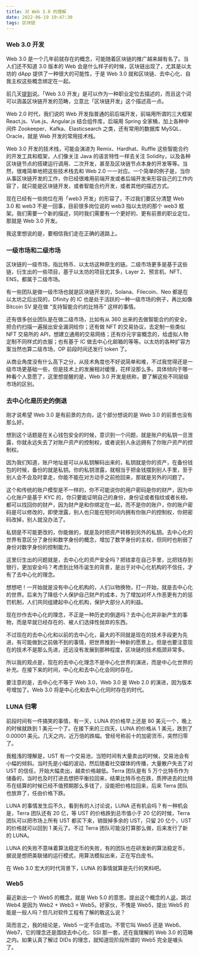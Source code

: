 ```yaml
---
title: 对 Web 3.0 的理解
date: 2022-06-19 19:47:30
tags: 区块链
---
```


### Web 3.0 开发

Web 3.0 是一个几年前就存在的概念，可能随着区块链的推广越来越有名了。当人们还不知道 3.0 版本的 Web 会是什么样子的时候，区块链出现了，尤其是以太坊的 dApp 提供了一种很大的可能性，于是 Web 3.0 就和区块链、去中心化、自我主权这些概念绑定在一起。

前几天[提到](https://smallyu.net/micro-blog/#2022-18)说。「Web 3.0 开发」是可以作为一种职业定位去描述的，而且这个词可以涵盖区块链开发的范畴，立意比「区块链开发」这个描述高一点。

Web 2.0 时代，我们说的 Web 开发指普通的前后端开发，前端用所谓的三大框架 React.js、Vue.js、Angular.js 结合组件库，后端用 Spring 全家桶，加上各种中间件 Zookeeper、Kafka、Elasticsearch 之类，还有常用的数据库 MySQL、Oracle，就是 Web 开发的常用技术栈。

Web 3.0 开发的技术栈，可能会演进为 Remix、Hardhat、Ruffle 这些智能合约的开发工具和框架，人们像关注 Java 的语言特性一样去关注 Solidity，以及各种区块链节点的搭建运行调用、二次开发，甚至及区块链节点本身的开发等等。当然，很难简单地把这些技术栈去和 Web 2.0 一一对应。一个简单的例子是，当你从事区块链开发的工作，你已经很难用前端开发或者后端开发来形容自己的工作内容了，就只能是区块链开发，或者智能合约开发，或者其他的描述方式。

现在已经有一些岗位在用「web3 开发」的形容了，不过我们要区分清楚 Web 3.0 和 web3 不是一回事，目前很多岗位说的 web3 指以太坊的那个 web3 框架。我们需要一个新的描述，同时我们需要有一个更好的、更有前景的职业定位，那就是 Web 3.0 开发。

我这里想说的是，要相信我们走在正确的道路上。

### 一级市场和二级市场

区块链的一级市场，指比特币、以太坊这种原生的链。二级市场更多是基于这些链，衍生出的一些项目，基于以太坊的项目尤其多，Layer 2、预言机、NFT、ENS，都属于二级市场。

有一些团队是做一级市场也就是区块链开发的，Solana、Filecoin、Neo 都是在以太坊之后出现的，Dfinity 的 IC 也是处于活跃的一种一级市场的例子，再比如像 Bitcoin SV 是在做 “支持智能合约的比特币” 这样的事情。

还有很多创业团队是在做二级市场，比如有从 360 出来的去做智能合约的安全，把合约扫描一遍报出安全漏洞给你；还有做 NFT 的交易协议，去定制一些类似 NFT 交易所的 API，想建立通用的交易网络；还有炒元宇宙概念的，给虚拟人物定制不同样式的衣服；也有基于 IC 做去中心化邮箱的等等。以太坊的各种扩容方案当然也算二级市场，OP 前段时间还发行 token 了。

从商业角度没有什么高下之分，从技术角度也不好说简单和难，不过我觉得还是一级市场更基础一些，但是技术上的发展相对缓慢，花样没那么多。具体倾向于哪一种看个人意愿了，这里想提醒的是，Web 3.0 开发是统称，要了解这些不同层级市场的区别。

### 去中心化是历史的倒退

刚才说希望 Web 3.0 是有前景的方向，这个部分想说的是 Web 3.0 的前景也没有那么好。

想到这个话题是在关心钱包安全的时候，意识到一个问题，就是账户的私钥一旦泄露，你就永远失去了对账户资产的控制权，或者说别人永远拥有了你账户资产的控制权。

因为我们知道，账户地址是可以从私钥解码出来的，私钥就是你的资产，在备份钱包的时候，备份的就是私钥。你的私钥泄露，就相当于把金钱摆到别人手里，至于别人会不会及时拿走，你能不能在对方动手之前抢回来，那就是另外的问题了。

这个和传统的账户模型是不一样的，你不可能说你的用户密码是你的财产，因为中心化账户是基于 KYC 的，你只要能证明自己的身份，身份证或者指纹或者长相，都可以找回你的财产，因为财产是和你绑定在一起，而不是你的账户，你的账户密码是可以修改的，即使泄露，别人也只能在短时间内拥有你账户的控制权，你把密码改掉，别人就没办法了。

私钥是不可能更改的，你能做的，就是及时把资产转移到另外的私钥。去中心化的世界有意区分了身份和数字身份的概念，增加了数字身份的主权，但同时也削弱了身份对数字身份的控制能力。

这里衍生出的问题就是，去中心化的资产安全吗？把钱拿在自己手里，比把钱存到银行，更加安全吗？考虑到比特币诞生的背景，是出于对中心化机构的不信任，才有了去中心化的理念。

想想吧！一开始就是没有中心化机构的，人们以物换物，打一开始，就是去中心化的世界。后来为了降低个人保护自己财产的成本，为了增加对坏人作恶更有力的惩罚机制，人们共同组建起中心化机构，保护大部分人的利益。

现在炒作去中心化的理念，不正是一种历史的倒退吗？去中心化并非新产生的事物，而是早就已经存在的、被人们选择性抛弃的东西。

不过现在的去中心化和以前的去中心化，最大的不同就是现在的技术手段更为先进，有可能做到之前做不到的事情，把世界推到一种新的愿景上。但是也要注意现在的技术不是那么先进，还远没有发展到那种程度，区块链的技术瓶颈非常多。

所以我的观点是，现在的去中心化理念不是中心化世界的演进，而是中心化世界的补充。在接下来的时间，中心化和去中心化会同时存在。

要注意的是，去中心化不等于 Web 3.0，Web 3.0 是 Web 2.0 的演进，因为版本号增加了。Web 3.0 将是中心化和去中心化同时存在的时代。 

### LUNA 归零

前段时间有一件搞笑的事情，有一天，LUNA 的价格早上还是 80 美元一个，晚上的时候就跌到 1 美元一个了。在接下来的三四天，LUNA 的价格从 1 美元，跌到了 0.00001 美元。几天之内，近万倍的跌幅。曾经号称前十的加密货币，突然归零了。

我粗浅的理解是，UST 有一个交易池，当短时间有大量卖出的时候，交易池会有小幅的倾斜。当时先是小幅的波动，然后随着社交媒体的传播，大量散户失去了对 UST 的信任，开始大幅卖出，越卖价格越低。Terra 团队是有 5 万个比特币作为储备的，当时也及时打进去想把平衡拉回来，结果比特币也在跌，质押进去的比特币在结算的时候已经不值预期那么多钱了，没能把价格拉回来，后来 Terra 团队也放弃了，任由价格下跌。

LUNA 的事情发生后不久，看到有的人讨论说，LUNA 还有机会吗？有一种机会是，Terra 团队还有 20 亿，等 UST 的价格跌到总市值小于 20 亿的时候，Terra 团队可以把市场上所有 UST 都买下来，销毁掉多余的 UST，只留 20 亿个，UST 的价格就可以回到 1 美元了。不过 Terra 团队可能没打算那么做，后来发行了新的 LUNA。

LUNA 的失败不意味着算法稳定币的失败，有的团队也在研发新的算法稳定币，据说是想把美联储的运行模式，用算法模拟出来，正在写白皮书。

在 Web 3.0 宏大的时代背景下，LUNA 的事情就算是先行的笑料吧。

### Web5

最近新出一个 Web5 的概念，就是 Web 5.0 的意思。提出这个概念的人[说](https://blog.web3labs.com/web5)，跳过 Web4 是因为 Web2 + Web3 = Web5。好家伙，不愧是 Web5，提出 Web5 的能是一般人吗？但凡对软件工程有了解的敢这么说？

简而言之，我的结论是，Web5 一定不会成功。不管它叫 Web5 还是 Web6、Web7，它的理念还是围绕去中心化、SSI 那一套，还在我理解的 Web 3.0 的范畴之内。如果认真了解过 DIDs 的理念，就知道现阶段所谓的 Web5 完全是噱头了。


